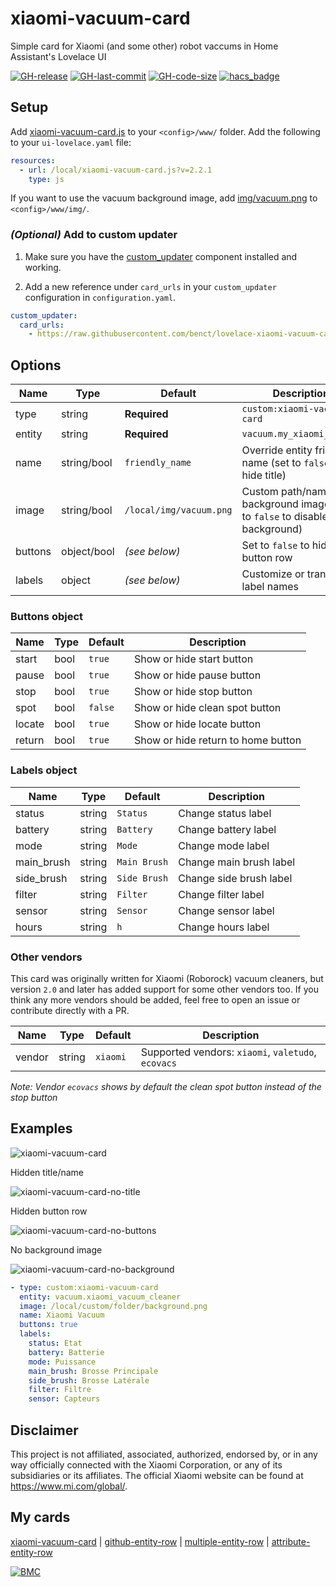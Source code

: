 # xiaomi-vacuum-card

Simple card for Xiaomi (and some other) robot vaccums in Home Assistant's Lovelace UI

[![GH-release](https://img.shields.io/badge/version-2.2.1-red.svg?style=flat-square)](https://raw.githubusercontent.com/benct/lovelace-xiaomi-vacuum-card/master/xiaomi-vacuum-card.js)
[![GH-last-commit](https://img.shields.io/github/last-commit/benct/lovelace-xiaomi-vacuum-card.svg?style=flat-square)](https://github.com/benct/lovelace-xiaomi-vacuum-card/commits/master)
[![GH-code-size](https://img.shields.io/github/languages/code-size/benct/lovelace-xiaomi-vacuum-card.svg?style=flat-square)](https://github.com/benct/lovelace-xiaomi-vacuum-card)
[![hacs_badge](https://img.shields.io/badge/HACS-Default-orange.svg)](https://github.com/custom-components/hacs)

## Setup

Add [xiaomi-vacuum-card.js](https://raw.githubusercontent.com/benct/lovelace-xiaomi-vacuum-card/master/xiaomi-vacuum-card.js) to your `<config>/www/` folder. Add the following to your `ui-lovelace.yaml` file:

```yaml
resources:
  - url: /local/xiaomi-vacuum-card.js?v=2.2.1
    type: js
```
If you want to use the vacuum background image, add [img/vacuum.png](https://raw.githubusercontent.com/benct/lovelace-xiaomi-vacuum-card/master/img/vacuum.png) to `<config>/www/img/`.

### *(Optional)* Add to custom updater

1. Make sure you have the [custom_updater](https://github.com/custom-components/custom_updater) component installed and working.

2. Add a new reference under `card_urls` in your `custom_updater` configuration in `configuration.yaml`.

```yaml
custom_updater:
  card_urls:
    - https://raw.githubusercontent.com/benct/lovelace-xiaomi-vacuum-card/master/tracker.json
```

## Options

| Name | Type | Default | Description
| ---- | ---- | ------- | -----------
| type | string | **Required** | `custom:xiaomi-vacuum-card`
| entity | string | **Required** | `vacuum.my_xiaomi_vacuum`
| name | string/bool | `friendly_name` | Override entity friendly name (set to `false` to hide title)
| image | string/bool | `/local/img/vacuum.png` | Custom path/name of background image (set to `false` to disable background)
| buttons | object/bool | *(see below)* | Set to `false` to hide button row
| labels | object | *(see below)* | Customize or translate label names

### Buttons object

| Name | Type | Default | Description
| ---- | ---- | ------- | -----------
| start | bool | `true` | Show or hide start button
| pause | bool | `true` | Show or hide pause button
| stop | bool | `true` | Show or hide stop button
| spot | bool | `false` | Show or hide clean spot button
| locate | bool | `true` | Show or hide locate button
| return | bool | `true` | Show or hide return to home button

### Labels object

| Name | Type | Default | Description
| ---- | ---- | ------- | -----------
| status | string | `Status` | Change status label
| battery | string | `Battery` | Change battery label
| mode | string | `Mode` | Change mode label
| main_brush | string | `Main Brush` | Change main brush label
| side_brush | string | `Side Brush` | Change side brush label
| filter | string | `Filter` | Change filter label
| sensor | string | `Sensor` | Change sensor label
| hours | string | `h` | Change hours label

### Other vendors

This card was originally written for Xiaomi (Roborock) vacuum cleaners, but version `2.0` and later has added support for some other vendors too.
If you think any more vendors should be added, feel free to open an issue or contribute directly with a PR.

| Name | Type | Default | Description
| ---- | ---- | ------- | -----------
| vendor | string | `xiaomi` | Supported vendors: `xiaomi`, `valetudo`, `ecovacs`

*Note: Vendor `ecovacs` shows by default the clean spot button instead of the stop button*

## Examples

![xiaomi-vacuum-card](https://raw.githubusercontent.com/benct/lovelace-xiaomi-vacuum-card/master/examples/default.png)

Hidden title/name

![xiaomi-vacuum-card-no-title](https://raw.githubusercontent.com/benct/lovelace-xiaomi-vacuum-card/master/examples/no-title.png)

Hidden button row

![xiaomi-vacuum-card-no-buttons](https://raw.githubusercontent.com/benct/lovelace-xiaomi-vacuum-card/master/examples/no-buttons.png)

No background image

![xiaomi-vacuum-card-no-background](https://raw.githubusercontent.com/benct/lovelace-xiaomi-vacuum-card/master/examples/no-background.png)

```yaml
- type: custom:xiaomi-vacuum-card
  entity: vacuum.xiaomi_vacuum_cleaner
  image: /local/custom/folder/background.png
  name: Xiaomi Vacuum
  buttons: true
  labels:
    status: Etat
    battery: Batterie
    mode: Puissance
    main_brush: Brosse Principale
    side_brush: Brosse Latérale
    filter: Filtre
    sensor: Capteurs
```

## Disclaimer

This project is not affiliated, associated, authorized, endorsed by, or in any way officially connected with the Xiaomi Corporation, or any of its subsidiaries or its affiliates. The official Xiaomi website can be found at https://www.mi.com/global/.

## My cards

[xiaomi-vacuum-card](https://github.com/benct/lovelace-xiaomi-vacuum-card) | 
[github-entity-row](https://github.com/benct/lovelace-github-entity-row) | 
[multiple-entity-row](https://github.com/benct/lovelace-multiple-entity-row) | 
[attribute-entity-row](https://github.com/benct/lovelace-attribute-entity-row)

[![BMC](https://www.buymeacoffee.com/assets/img/custom_images/white_img.png)](https://www.buymeacoff.ee/benct)
